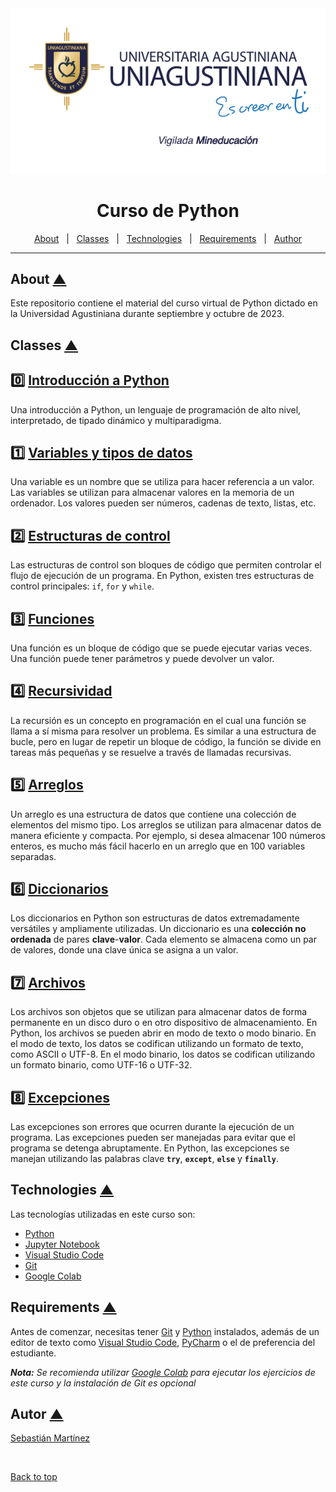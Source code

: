 <div align="center" id="top">
  <img src="assets/logo.png" alt="Uniagustiniana Python" />
</div>

<h1 align="center">Curso de Python</h1>

<p align="center">
  <a href="#about">About</a> &#xa0; | &#xa0;
  <a href="#classes">Classes</a> &#xa0; | &#xa0;
  <a href="#technologies">Technologies</a> &#xa0; | &#xa0;
  <a href="#requirements">Requirements</a> &#xa0; | &#xa0;
  <a href="https://github.com/JuanS3" target="_blank">Author</a>
</p>

<hr>


## About [▲](#top) <a id="about">

Este repositorio contiene el material del curso virtual de Python dictado en la Universidad Agustiniana durante septiembre y octubre de 2023.


## Classes [▲](#top) <a id="classes">

## 0️⃣ [Introducción a Python](clases/00_introduccion_python.md)
Una introducción a Python, un lenguaje de programación de alto nivel, interpretado, de tipado dinámico y multiparadigma.


## 1️⃣ [Variables y tipos de datos](clases/01_variables_en_python.md)
Una variable es un nombre que se utiliza para hacer referencia a un valor. Las variables se utilizan para almacenar valores en la memoria de un ordenador. Los valores pueden ser números, cadenas de texto, listas, etc.


## 2️⃣ [Estructuras de control](clases/02_estructuras_de_control.md)
Las estructuras de control son bloques de código que permiten controlar el flujo de ejecución de un programa. En Python, existen tres estructuras de control principales: `if`, `for` y `while`.


## 3️⃣ [Funciones](clases/03_funciones.md)
Una función es un bloque de código que se puede ejecutar varias veces. Una función puede tener parámetros y puede devolver un valor.


## 4️⃣ [Recursividad](clases/04_recursividad.md)
La recursión es un concepto en programación en el cual una función se llama a sí misma para resolver un problema. Es similar a una estructura de bucle, pero en lugar de repetir un bloque de código, la función se divide en tareas más pequeñas y se resuelve a través de llamadas recursivas.


## 5️⃣ [Arreglos](clases/05_arreglos.md)
Un arreglo es una estructura de datos que contiene una colección de elementos del mismo tipo. Los arreglos se utilizan para almacenar datos de manera eficiente y compacta. Por ejemplo, si desea almacenar 100 números enteros, es mucho más fácil hacerlo en un arreglo que en 100 variables separadas.


## 6️⃣ [Diccionarios](clases/06_diccionarios.md)
Los diccionarios en Python son estructuras de datos extremadamente versátiles y ampliamente utilizadas. Un diccionario es una **colección no ordenada** de pares **clave**-**valor**. Cada elemento se almacena como un par de valores, donde una clave única se asigna a un valor.


## 7️⃣ [Archivos](clases/07_archivos.md)
Los archivos son objetos que se utilizan para almacenar datos de forma permanente en un disco duro o en otro dispositivo de almacenamiento. En Python, los archivos se pueden abrir en modo de texto o modo binario. En el modo de texto, los datos se codifican utilizando un formato de texto, como ASCII o UTF-8. En el modo binario, los datos se codifican utilizando un formato binario, como UTF-16 o UTF-32.


## 8️⃣ [Excepciones](clases/08_excepciones.md)
Las excepciones son errores que ocurren durante la ejecución de un programa. Las excepciones pueden ser manejadas para evitar que el programa se detenga abruptamente. En Python, las excepciones se manejan utilizando las palabras clave **`try`**, **`except`**, **`else`** y **`finally`**.


## Technologies [▲](#top) <a id="technologies">

Las tecnologías utilizadas en este curso son:

- [Python](https://www.python.org/)
- [Jupyter Notebook](https://jupyter.org/)
- [Visual Studio Code](https://code.visualstudio.com/)
- [Git](https://git-scm.com/)
- [Google Colab](https://colab.research.google.com/)


## Requirements [▲](#top) <a id="requirements">

Antes de comenzar, necesitas tener [Git](https://git-scm.com) y [Python](https://www.python.org/) instalados, además de un editor de texto como [Visual Studio Code](https://code.visualstudio.com/), [PyCharm](https://www.jetbrains.com/es-es/pycharm/) o el de preferencia del estudiante.

***Nota:** Se recomienda utilizar [Google Colab](https://colab.research.google.com/) para ejecutar los ejercicios de este curso y la instalación de Git es opcional*


## Autor [▲](#top) <a id="author">

[Sebastián Martínez](https://JuanS3.github.io/)


&#xa0;

<a href="#top">Back to top</a>
